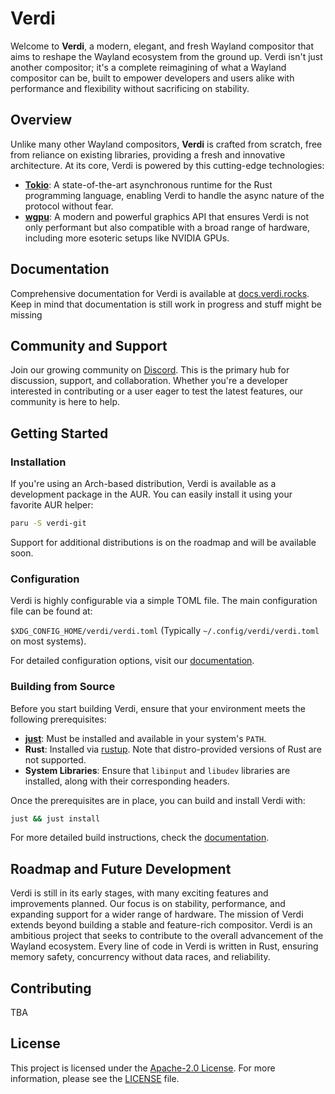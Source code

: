 # Verdi

Welcome to **Verdi**, a modern, elegant, and fresh Wayland compositor that aims
to reshape the Wayland ecosystem from the ground up. Verdi isn't just another
compositor; it's a complete reimagining of what a Wayland compositor can be,
built to empower developers and users alike with performance and flexibility
without sacrificing on stability.

## Overview

Unlike many other Wayland compositors, **Verdi** is crafted from scratch, free
from reliance on existing libraries, providing a fresh and innovative
architecture. At its core, Verdi is powered by this cutting-edge technologies:

- **[Tokio](https://github.com/tokio-rs/tokio)**: A state-of-the-art
  asynchronous runtime for the Rust programming language, enabling Verdi to
  handle the async nature of the protocol without fear.
- **[wgpu](https://github.com/gfx-rs/wgpu)**: A modern and powerful graphics API
  that ensures Verdi is not only performant but also compatible with a broad
  range of hardware, including more esoteric setups like NVIDIA GPUs.

## Documentation

Comprehensive documentation for Verdi is available at
[docs.verdi.rocks](https://docs.verdi.rocks). Keep in mind that documentation is
still work in progress and stuff might be missing

## Community and Support

Join our growing community on [Discord](https://chat.verdi.rocks). This is the
primary hub for discussion, support, and collaboration. Whether you're a
developer interested in contributing or a user eager to test the latest
features, our community is here to help.

## Getting Started

### Installation

If you're using an Arch-based distribution, Verdi is available as a development
package in the AUR. You can easily install it using your favorite AUR helper:

```bash
paru -S verdi-git
```

Support for additional distributions is on the roadmap and will be available
soon.

### Configuration

Verdi is highly configurable via a simple TOML file. The main configuration file
can be found at:

`$XDG_CONFIG_HOME/verdi/verdi.toml` (Typically `~/.config/verdi/verdi.toml` on
most systems).

For detailed configuration options, visit our
[documentation](https://docs.verdi.rocks/configuration).

### Building from Source

Before you start building Verdi, ensure that your environment meets the
following prerequisites:

- **[just](https://just.system)**: Must be installed and available in your
  system's `PATH`.
- **Rust**: Installed via [rustup](https://rustup.rs/). Note that
  distro-provided versions of Rust are not supported.
- **System Libraries**: Ensure that `libinput` and `libudev` libraries are
  installed, along with their corresponding headers.

Once the prerequisites are in place, you can build and install Verdi with:

```bash
just && just install
```

For more detailed build instructions, check the
[documentation](https://docs.verdi.rocks/building).

## Roadmap and Future Development

Verdi is still in its early stages, with many exciting features and improvements
planned. Our focus is on stability, performance, and expanding support for a
wider range of hardware. The mission of Verdi extends beyond building a stable
and feature-rich compositor. Verdi is an ambitious project that seeks to
contribute to the overall advancement of the Wayland ecosystem. Every line of
code in Verdi is written in Rust, ensuring memory safety, concurrency without
data races, and reliability.

## Contributing

<!-- We welcome contributions from the community! Whether you're interested in
coding, reporting bugs, improving documentation, or just providing feedback,
your input is invaluable. Check out our
[contributing guidelines]() to get started. -->

TBA

## License

This project is licensed under the
[Apache-2.0 License](http://www.apache.org/licenses/LICENSE-2.0). For more
information, please see the [LICENSE](LICENSE) file.
